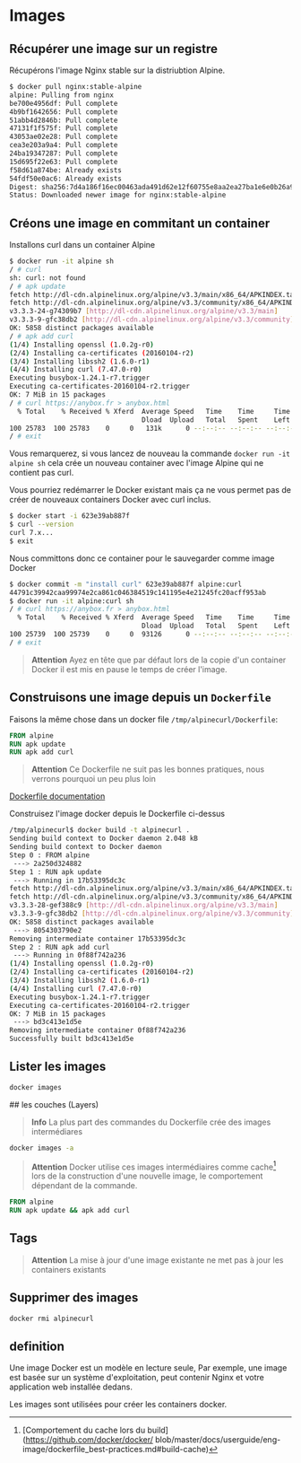 # Images

## Récupérer une image sur un registre

Récupérons l'image Nginx stable sur la distriubtion Alpine.

```bash
$ docker pull nginx:stable-alpine
alpine: Pulling from nginx
be700e4956df: Pull complete 
4b9bf1642656: Pull complete 
51abb4d2846b: Pull complete 
47131f1f575f: Pull complete 
43053ae02e28: Pull complete 
cea3e203a9a4: Pull complete 
24ba19347287: Pull complete 
15d695f22e63: Pull complete 
f58d61a874be: Already exists 
54fdf50e0ac6: Already exists 
Digest: sha256:7d4a186f16ec00463ada491d62e12f60755e8aa2ea27ba1e6e0b26a9034347f6
Status: Downloaded newer image for nginx:stable-alpine
```

## Créons une image en commitant un container
 
Installons curl dans un container Alpine

```bash
$ docker run -it alpine sh
/ # curl
sh: curl: not found
/ # apk update
fetch http://dl-cdn.alpinelinux.org/alpine/v3.3/main/x86_64/APKINDEX.tar.gz
fetch http://dl-cdn.alpinelinux.org/alpine/v3.3/community/x86_64/APKINDEX.tar.gz
v3.3.3-24-g74309b7 [http://dl-cdn.alpinelinux.org/alpine/v3.3/main]
v3.3.3-9-gfc38db2 [http://dl-cdn.alpinelinux.org/alpine/v3.3/community]
OK: 5858 distinct packages available
/ # apk add curl
(1/4) Installing openssl (1.0.2g-r0)
(2/4) Installing ca-certificates (20160104-r2)
(3/4) Installing libssh2 (1.6.0-r1)
(4/4) Installing curl (7.47.0-r0)
Executing busybox-1.24.1-r7.trigger
Executing ca-certificates-20160104-r2.trigger
OK: 7 MiB in 15 packages
/ # curl https://anybox.fr > anybox.html
  % Total    % Received % Xferd  Average Speed   Time    Time     Time  Current
                                 Dload  Upload   Total   Spent    Left  Speed
100 25783  100 25783    0     0   131k      0 --:--:-- --:--:-- --:--:--  159k
/ # exit
```

Vous remarquerez, si vous lancez de nouveau la commande 
``docker run -it alpine sh`` cela crée un nouveau container avec l'image Alpine
qui ne contient pas curl.

Vous pourriez redémarrer le Docker existant mais ça ne vous permet pas de créer
de nouveaux containers Docker avec curl inclus.

```bash
$ docker start -i 623e39ab887f
$ curl --version
curl 7.x...
$ exit
```

Nous committons donc ce container pour le sauvegarder comme image Docker

```bash
$ docker commit -m "install curl" 623e39ab887f alpine:curl
44791c39942caa99974e2ca861c046384519c141195e4e21245fc20acff953ab
$ docker run -it alpine:curl sh
/ # curl https://anybox.fr > anybox.html
  % Total    % Received % Xferd  Average Speed   Time    Time     Time  Current
                                 Dload  Upload   Total   Spent    Left  Speed
100 25739  100 25739    0     0  93126      0 --:--:-- --:--:-- --:--:--  103k
/ # exit
```

> **Attention** Ayez en tête que par défaut lors de la copie d'un container
> Docker il est mis en pause le temps de créer l'image.


## Construisons une image depuis un ``Dockerfile``

Faisons la même chose dans un docker file ``/tmp/alpinecurl/Dockerfile``:

```Dockerfile
FROM alpine
RUN apk update 
RUN apk add curl
```

> **Attention** Ce Dockerfile ne suit pas les bonnes pratiques, nous verrons
> pourquoi un peu plus loin


[Dockerfile documentation](https://docs.docker.com/engine/reference/builder/
"RTFM")

Construisez l'image docker depuis le Dockerfile ci-dessus

```bash
/tmp/alpinecurl$ docker build -t alpinecurl .
Sending build context to Docker daemon 2.048 kB
Sending build context to Docker daemon 
Step 0 : FROM alpine
 ---> 2a250d324882
Step 1 : RUN apk update
 ---> Running in 17b53395dc3c
fetch http://dl-cdn.alpinelinux.org/alpine/v3.3/main/x86_64/APKINDEX.tar.gz
fetch http://dl-cdn.alpinelinux.org/alpine/v3.3/community/x86_64/APKINDEX.tar.gz
v3.3.3-28-gef388c9 [http://dl-cdn.alpinelinux.org/alpine/v3.3/main]
v3.3.3-9-gfc38db2 [http://dl-cdn.alpinelinux.org/alpine/v3.3/community]
OK: 5858 distinct packages available
 ---> 8054303790e2
Removing intermediate container 17b53395dc3c
Step 2 : RUN apk add curl
 ---> Running in 0f88f742a236
(1/4) Installing openssl (1.0.2g-r0)
(2/4) Installing ca-certificates (20160104-r2)
(3/4) Installing libssh2 (1.6.0-r1)
(4/4) Installing curl (7.47.0-r0)
Executing busybox-1.24.1-r7.trigger
Executing ca-certificates-20160104-r2.trigger
OK: 7 MiB in 15 packages
 ---> bd3c413e1d5e
Removing intermediate container 0f88f742a236
Successfully built bd3c413e1d5e
```


## Lister les images

```bash
docker images
```

## les couches (Layers)

> **Info** La plus part des commandes du Dockerfile crée des images
> intermédiares

```bash
docker images -a
```

> **Attention** Docker utilise ces images intermédiaires comme cache[^1] lors de
> la construction d'une nouvelle image, le comportement dépendant de la commande.

```Dockerfile
FROM alpine
RUN apk update && apk add curl
```


## Tags

> **Attention** La mise à jour d'une image existante ne met pas à jour les
> containers existants

## Supprimer des images

```bash
docker rmi alpinecurl
```


## definition

Une image Docker est un modèle en lecture seule, Par exemple, une image est
basée sur un système d'exploitation, peut contenir Nginx et votre application
web installée dedans.

Les images sont utilisées pour créer les containers docker.


[^1]: [Comportement du cache lors du build](https://github.com/docker/docker/
blob/master/docs/userguide/eng-image/dockerfile_best-practices.md#build-cache)
